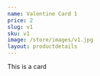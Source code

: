 ```yaml
---
name: Valentine Card 1
price: 2
slug: v1
sku: v1
image: /store/images/v1.jpg
layout: productdetails
---
```

This is a card